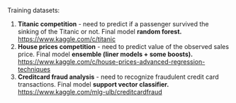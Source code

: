 Training datasets:
1) **Titanic competition** - need to predict if a passenger survived the sinking of the Titanic or not. Final model **random forest.** https://www.kaggle.com/c/titanic
2) **House prices competition** - need to predict value of the observed sales price. Final model **ensemble (liner models + some boosts).**  https://www.kaggle.com/c/house-prices-advanced-regression-techniques
3) **Creditcard fraud analysis** - need to recognize fraudulent credit card transactions. Final model **support vector classifier.** https://www.kaggle.com/mlg-ulb/creditcardfraud
